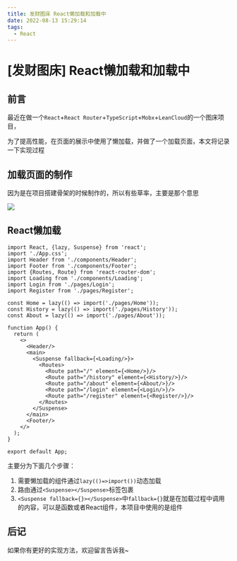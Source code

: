 ```yaml
---
title: 发财图床 React懒加载和加载中
date: 2022-08-13 15:29:14
tags: 
  - React
---
```


# \[发财图床] React懒加载和加载中

## 前言

最近在做一个`React`+`React Router`+`TypeScript`+`Mobx`+`LeanCloud`的一个图床项目，

为了提高性能，在页面的展示中使用了懒加载，并做了一个加载页面，本文将记录一下实现过程

## 加载页面的制作

因为是在项目搭建骨架的时候制作的，所以有些草率，主要是那个意思

![](https://balder-wang-images.oss-cn-shanghai.aliyuncs.com/img/GIF%202022-8-13%2016-01-05_aBwFgF1DUY.gif)

## React懒加载

```react
import React, {lazy, Suspense} from 'react';
import './App.css';
import Header from './components/Header';
import Footer from './components/Footer';
import {Routes, Route} from 'react-router-dom';
import Loading from './components/Loading';
import Login from './pages/Login';
import Register from './pages/Register';

const Home = lazy(() => import('./pages/Home'));
const History = lazy(() => import('./pages/History'));
const About = lazy(() => import('./pages/About'));

function App() {
  return (
    <>
      <Header/>
      <main>
        <Suspense fallback={<Loading/>}>
          <Routes>
            <Route path="/" element={<Home/>}/>
            <Route path="/history" element={<History/>}/>
            <Route path="/about" element={<About/>}/>
            <Route path="/login" element={<Login/>}/>
            <Route path="/register" element={<Register/>}/>
          </Routes>
        </Suspense>
      </main>
      <Footer/>
    </>
  );
}

export default App;
```

主要分为下面几个步骤：

1.  需要懒加载的组件通过`lazy(()=>import())`动态加载
2.  路由通过`<Suspense></Suspense>`标签包裹
3.  `<Suspense fallback={}></Suspense>`中`fallback={}`就是在加载过程中调用的内容，可以是函数或者React组件，本项目中使用的是组件

## 后记

如果你有更好的实现方法，欢迎留言告诉我\~
